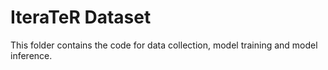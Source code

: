 # IteraTeR Dataset

This folder contains the code for data collection, model training and model inference.

